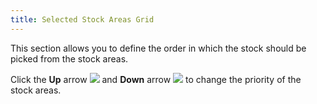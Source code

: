 ```yaml
---
title: Selected Stock Areas Grid
---
```



This section allows you to define the order in which the stock should  be picked from the stock areas.


Click the **Up** arrow ![]({{site.sp_baseurl}}/img/sales_up_arrow_icon.gif) and **Down** arrow ![]({{site.sp_baseurl}}/img/sales_down_arrow2.gif) to change the priority of the stock areas.
